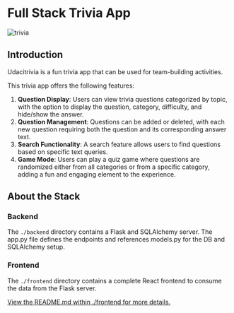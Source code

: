 # Full Stack Trivia App

![trivia](https://user-images.githubusercontent.com/833824/82157851-df0a7980-9851-11ea-8b0d-a79c7763789d.jpg)

## Introduction

Udacitrivia is a fun trivia app that can be used for team-building activities.

This trivia app offers the following features:

1. **Question Display**: Users can view trivia questions categorized by topic, with the option to display the question, category, difficulty, and hide/show the answer.
2. **Question Management**: Questions can be added or deleted, with each new question requiring both the question and its corresponding answer text.
3. **Search Functionality**: A search feature allows users to find questions based on specific text queries.
4. **Game Mode**: Users can play a quiz game where questions are randomized either from all categories or from a specific category, adding a fun and engaging element to the experience.

## About the Stack

### Backend

The `./backend` directory contains a Flask and SQLAlchemy server. The app.py file defines the endpoints and references models.py for the DB and SQLAlchemy setup. 

### Frontend

The `./frontend` directory contains a complete React frontend to consume the data from the Flask server. 

[View the README.md within ./frontend for more details.](./frontend/README.md)
